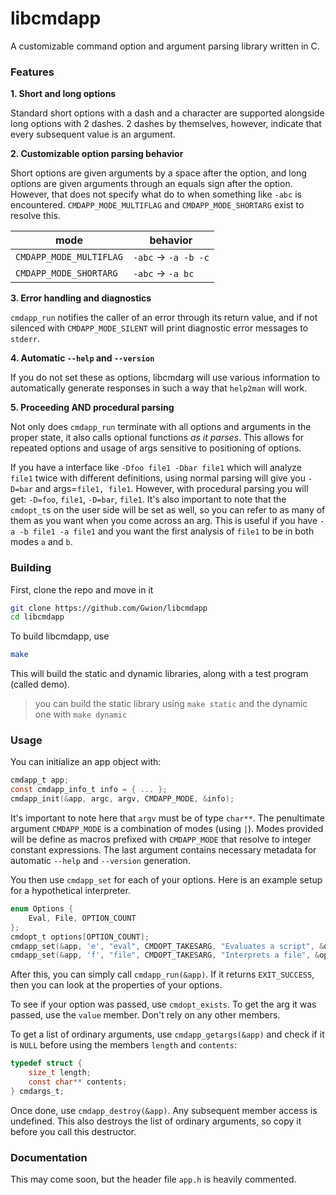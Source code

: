# libcmdapp

A customizable command option and argument parsing library written in C.

### Features

**1. Short and long options**

Standard short options with a dash and a character are supported alongside long options with 2 dashes. 2 dashes by themselves, however, indicate that every subsequent value is an argument.

**2. Customizable option parsing behavior**

Short options are given arguments by a space after the option, and long options are given arguments through an equals sign after the option. However, that does not specify what do to when something like `-abc` is encountered. `CMDAPP_MODE_MULTIFLAG` and `CMDAPP_MODE_SHORTARG` exist to resolve this.

mode | behavior
---- | -------
`CMDAPP_MODE_MULTIFLAG` | `-abc` -> `-a -b -c`
`CMDAPP_MODE_SHORTARG` | `-abc` -> `-a bc`

**3. Error handling and diagnostics**

`cmdapp_run` notifies the caller of an error through its return value, and if not silenced with `CMDAPP_MODE_SILENT` will print diagnostic error messages to `stderr`.

**4. Automatic `--help` and `--version`**

If you do not set these as options, libcmdarg will use various information to automatically generate responses in such a way that `help2man` will work.

**5. Proceeding AND procedural parsing**

Not only does `cmdapp_run` terminate with all options and arguments in the proper state, it also calls optional functions *as it parses*. This allows for repeated options and usage of args sensitive to positioning of options.

If you have a interface like `-Dfoo file1 -Dbar file1` which will analyze `file1` twice with different definitions, using normal parsing will give you `-D=bar` and args=`file1, file1`. However, with procedural parsing you will get: `-D=foo`, `file1`, `-D=bar`, `file1`. It's also important to note that the `cmdopt_t`s on the user side will be set as well, so you can refer to as many of them as you want when you come across an arg. This is useful if you have `-a -b file1 -a file1` and you want the first analysis of `file1` to be in both modes `a` and `b`.

### Building

First, clone the repo and move in it
```sh
git clone https://github.com/Gwion/libcmdapp
cd libcmdapp
```

To build libcmdapp, use
```sh
make
```
This will build the static and dynamic libraries, along with a test program (called demo).  

> you can build the static library using `make static` and the dynamic one with `make dynamic`

### Usage

You can initialize an app object with:

```c
cmdapp_t app;
const cmdapp_info_t info = { ... };
cmdapp_init(&app, argc, argv, CMDAPP_MODE, &info);
```

It's important to note here that `argv` must be of type `char**`. The penultimate argument `CMDAPP_MODE` is a combination of modes (using `|`). Modes provided will be define as macros prefixed with `CMDAPP_MODE` that resolve to integer constant expressions. The last argument contains necessary metadata for automatic `--help` and `--version` generation.

You then use `cmdapp_set` for each of your options. Here is an example setup for a hypothetical interpreter.

```c
enum Options {
    Eval, File, OPTION_COUNT
};
cmdopt_t options[OPTION_COUNT];
cmdapp_set(&app, 'e', "eval", CMDOPT_TAKESARG, "Evaluates a script", &options[Eval]);
cmdapp_set(&app, 'f', "file", CMDOPT_TAKESARG, "Interprets a file", &options[File]);
```

After this, you can simply call `cmdapp_run(&app)`. If it returns `EXIT_SUCCESS`, then you can look at the properties of your options.

To see if your option was passed, use `cmdopt_exists`. To get the arg it was passed, use the `value` member. Don't rely on any other members.

To get a list of ordinary arguments, use `cmdapp_getargs(&app)` and check if it is `NULL` before using the members `length` and `contents`:

```c
typedef struct {
    size_t length;
    const char** contents;
} cmdargs_t;
```

Once done, use `cmdapp_destroy(&app)`. Any subsequent member access is undefined. This also destroys the list of ordinary arguments, so copy it before you call this destructor.

### Documentation

This may come soon, but the header file `app.h` is heavily commented.
